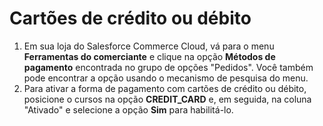 # Cartões de crédito ou débito

1. Em sua loja do Salesforce Commerce Cloud, vá para o menu **Ferramentas do comerciante** e clique na opção **Métodos de pagamento** encontrada no grupo de opções "Pedidos". Você também pode encontrar a opção usando o mecanismo de pesquisa do menu.
2. Para ativar a forma de pagamento com cartões de crédito ou débito, posicione o cursos na opção **CREDIT_CARD** e, em seguida, na coluna "Ativado" e selecione a opção **Sim** para habilitá-lo.